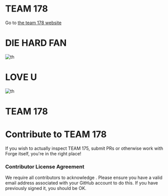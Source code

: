 # TEAM 178

Go to [the team 178 website](https://youtu.be/yP9KiFTyBks)





# DIE HARD FAN
![th](https://user-images.githubusercontent.com/100404698/155828898-7a822ed8-b637-4d50-802b-8439d8eb5ab0.jpg)



# LOVE U

![th](https://user-images.githubusercontent.com/100404698/155828914-94705086-b980-4a91-9b8b-21323d6fe3b4.jpg)



# TEAM 178



# Contribute to TEAM 178

If you wish to actually inspect TEAM 175, submit PRs or otherwise work
 with Forge itself, you're in the right place!
 



### Contributor License Agreement
We require all contributors to acknowledge . Please ensure you have a valid email address
 associated with your GitHub account to do this. If you have previously
 signed it, you should be OK.
